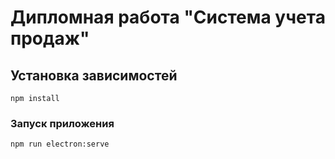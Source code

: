 # Дипломная работа "Система учета продаж"

## Установка зависимостей
```
npm install
```

### Запуск приложения
```
npm run electron:serve
```


